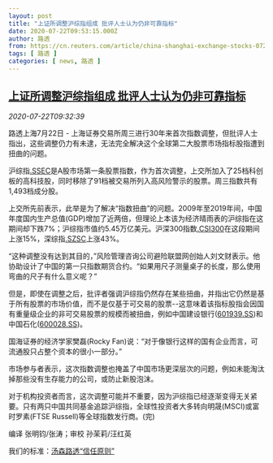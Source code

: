 ```yaml
---
layout: post
title: "上证所调整沪综指组成 批评人士认为仍非可靠指标"
date: 2020-07-22T09:53:15.000Z
author: 路透
from: https://cn.reuters.com/article/china-shanghai-exchange-stocks-0722-idCNKCS24N17V
tags: [ 路透 ]
categories: [ news, 路透 ]
---
```

<!--1595411595000-->
[上证所调整沪综指组成 批评人士认为仍非可靠指标](https://cn.reuters.com/article/china-shanghai-exchange-stocks-0722-idCNKCS24N17V)
------

<div>
<div><i>2020-07-22T09:32:39</i></div><div class="StandardArticleBody_body"><p>路透上海7月22日 - 上海证券交易所周三进行30年来首次指数调整，但批评人士指出，这些调整仍力有未逮，无法完全解决这个全球第二大股票市场指标股指遭到扭曲的问题。 </p><p>沪综指<a href="/investing/markets/index?symbol=.SSEC">.SSEC</a>是A股市场第一条股票指数，作为首次调整，上交所加入了25档科创板的高科技股，同时移除了91档被交易所列入高风险警示的股票。周三指数共有1,493档成分股。 </p><p>上交所先前表示，此举是为了解决“指数扭曲”的问题。2009年至2019年间，中国年度国内生产总值(GDP)增加了近两倍，但理论上本该为经济晴雨表的沪综指在这期间却下跌7%；沪综指市值约5.45万亿美元。沪深300指数<a href="/investing/markets/index?symbol=.CSI300">.CSI300</a>在这段期间上涨15%，深综指<a href="/investing/markets/index?symbol=.SZSC">.SZSC</a>上涨43%。 </p><p>“这种调整没有达到其目的，”风险管理咨询公司避险联盟网创始人刘文财表示。他协助设计了中国的第一只指数期货合约。“如果用尺子测量桌子的长度，那么使用弯曲的尺子有什么意义呢？” </p><p>但是，即使在调整之后，批评者强调沪综指仍然存在某些扭曲，并指出它仍然是基于所有股票的市场价值，而不是仅基于可交易的股票--这意味着该指标股指会因国有重量级企业的非可交易股票的规模而被扭曲，例如中国建设银行(<span id="symbol_601939.SS_3"><a href="//www.reuters.com/companies/601939.SS">601939.SS</a></span>)和中国石化(<span id="symbol_600028.SS_4"><a href="//www.reuters.com/companies/600028.SS">600028.SS</a></span>)。 </p><p>国海证券的经济学家樊磊(Rocky Fan)说：“对于像银行这样的国有企业而言，可流通股只占整个资本的很小一部分。” </p><p>市场参与者表示，这次指数调整也掩盖了中国市场更深层次的问题，例如未能淘汰掉那些没有生存能力的公司，或防止新股泡沫。 </p><p>对于机构投资者而言，这次调整可能并不重要，因为沪综指已经逐渐变得无关紧要。只有两只中国共同基金追踪沪综指，全球性投资者大多转向明晟(MSCI)或富时罗素(FTSE Russell)等全球指数发行商。(完) </p><div class="Attribution_container"><div class="Attribution_attribution"><p class="Attribution_content">编译 张明钧/张涛；审校 孙茉莉/汪红英 </p></div></div><div class="StandardArticleBody_trustBadgeContainer"><span class="StandardArticleBody_trustBadgeTitle">我们的标准：</span><span class="trustBadgeUrl"><a href="https://www.thomsonreuters.cn/content/dam/openweb/documents/pdf/china/brochures/about-us-1.pdf">汤森路透“信任原则”</a></span></div></div>
</div>
